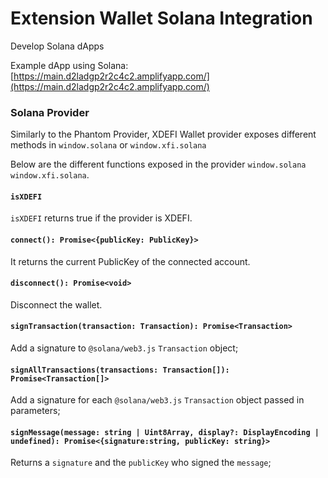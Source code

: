 # Extension Wallet Solana Integration

Develop Solana dApps

Example dApp using Solana: [https://main.d2ladgp2r2c4c2.amplifyapp.com/](https://main.d2ladgp2r2c4c2.amplifyapp.com/)

### Solana Provider

Similarly to the Phantom Provider, XDEFI Wallet provider exposes different methods in `window.solana` or `window.xfi.solana`

Below are the different functions exposed in the provider `window.solana` `window.xfi.solana`.

#### `isXDEFI`

`isXDEFI` returns true if the provider is XDEFI.

#### `connect(): Promise<{publicKey: PublicKey}>`

It returns the current PublicKey of the connected account.

#### `disconnect(): Promise<void>`

Disconnect the wallet.

#### `signTransaction(transaction: Transaction): Promise<Transaction>`

Add a signature to `@solana/web3.js` `Transaction` object;

#### `signAllTransactions(transactions: Transaction[]): Promise<Transaction[]>`

Add a signature for each `@solana/web3.js` `Transaction` object passed in parameters;

#### `signMessage(message: string | Uint8Array, display?: DisplayEncoding | undefined): Promise<{signature:string, publicKey: string}>`

Returns a `signature` and the `publicKey` who signed the `message`;
